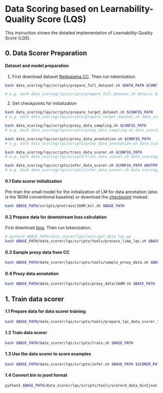 # Data Scoring based on Learnability-Quality Score (LQS)
This instruction shows the detailed implementation of Learnability-Quality Score (LQS).

## 0. Data Scorer Preparation
#### Dataset and model preparation
1. First download dataset [Redpajama CC](https://huggingface.co/datasets/togethercomputer/RedPajama-Data-1T). Then run tokenization.
```bash
bash data_scoring/lqs/scripts/prepare_full_dataset.sh $DATA_PATH $CONFIG_PATH

# e.g. bash data_scoring/lqs/scripts/prepare_full_dataset.sh data/cc data_scoring/config/lqs.yaml
```

2. Get checkpoints for initialization
```bash
bash data_scoring/lqs/scripts/prepare_target_dataset.sh $CONFIG_PATH
# e.g. bash data_scoring/lqs/scripts/prepare_target_dataset.sh data_scoring/config/lqs.yaml
```

```bash
bash data_scoring/lqs/scripts/proxy_data_sampling.sh $CONFIG_PATH
# e.g. bash data_scoring/lqs/scripts/proxy_data_sampling.sh data_scoring/config/lqs.yaml
```

```bash
bash data_scoring/lqs/scripts/proxy_data_annotation.sh $CONFIG_PATH
# e.g. bash data_scoring/lqs/scripts/proxy_data_annotation.sh data_scoring/config/lqs.yaml
```

```bash
bash data_scoring/lqs/scripts/train_data_scorer.sh $CONFIG_PATH
# e.g. bash data_scoring/lqs/scripts/train_data_scorer.sh data_scoring/config/lqs.yaml 
```

```bash
bash data_scoring/lqs/scripts/infer_data_scorer.sh $CONFIG_PATH $OUTPUT_DATA_PATH
# e.g. bash data_scoring/lqs/scripts/infer_data_scorer.sh data_scoring/config/lqs.yaml data/cc/lqs_scored_data.jsonl
```


#### 0.1 Data scorer initialization
Pre-train the small model for the initialization of LM for data annotation (also is the 160M conventional baseline) or download the [checkpoint](https://huggingface.co/Data-Selection/BSL-160M) instead.
```bash
bash $BASE_PATH/scripts/pretrain/160M_bsl.sh $BASE_PATH
```

#### 0.2 Prepare data for downstream loss calculation
First download [lima](https://huggingface.co/datasets/GAIR/lima). Then run tokenization.
```bash
# python3 $BASE_PATH/data_scorer/lqs/tools/get_data_lqs.py
bash $BASE_PATH/data_scorer/lqs/scripts/tools/process_lima_lqs.sh $BASE_PATH
```
#### 0.3 Sample proxy data from CC
```bash
bash $BASE_PATH/data_scorer/lqs/scripts/tools/sample_proxy_data.sh $BASE_PATH
```

#### 0.4 Proxy data annotation
```bash
bash $BASE_PATH/data_scorer/lqs/scripts/proxy_data/160M.sh $BASE_PATH
```

## 1. Train data scorer
#### 1.1 Prepare data for data scorer training
```bash
bash $BASE_PATH/data_scorer/lqs/scripts/tools/prepare_lqs_data_scorer_train_data.sh $BASE_PATH
```

#### 1.2 Train data scorer
```bash
bash $BASE_PATH/data_scorer/lqs/scripts/train.sh $BASE_PATH
```

#### 1.3 Use the data scorer to score examples
```bash
bash $BASE_PATH/data_scorer/lqs/scripts/infer.sh $BASE_PATH $SCORER_PATH
```

#### 1.4 Convert bin to jsonl format
```bash
python3 $BASE_PATH/data_scorer/lqs/scripts/tools/scorerd_data_bin2json.sh $BASE_PATH $SCORER_PATH
```